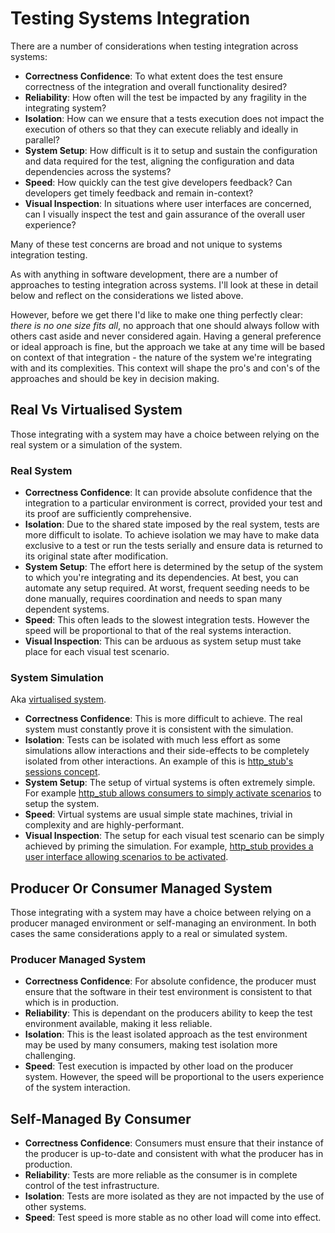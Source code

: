 # Testing Systems Integration

There are a number of considerations when testing integration across systems:
* __Correctness Confidence__: To what extent does the test ensure correctness of the integration and overall functionality desired?
* __Reliability__: How often will the test be impacted by any fragility in the integrating system?
* __Isolation__: How can we ensure that a tests execution does not impact the execution of others so that they can execute reliably and ideally in parallel?
* __System Setup__: How difficult is it to setup and sustain the configuration and data required for the test, aligning the configuration and data dependencies across the systems?
* __Speed__: How quickly can the test give developers feedback?  Can developers get timely feedback and remain in-context?
* __Visual Inspection__: In situations where user interfaces are concerned, can I visually inspect the test and gain assurance of the overall user experience?
 
Many of these test concerns are broad and not unique to systems integration testing.

As with anything in software development, there are a number of approaches to testing integration across systems.
I'll look at these in detail below and reflect on the considerations we listed above.

However, before we get there I'd like to make one thing perfectly clear: _there is no one size fits all_, no approach that one should always follow with others cast aside and never considered again.
Having a general preference or ideal approach is fine, but the approach we take at any time will be based on context of that integration - the nature of the system we're integrating with and its complexities.
This context will shape the pro's and con's of the approaches and should be key in decision making.

## Real Vs Virtualised System

Those integrating with a system may have a choice between relying on the real system or a simulation of the system.

### Real System

* __Correctness Confidence__: It can provide absolute confidence that the integration to a particular environment is correct, provided your test and its proof are sufficiently comprehensive.
* __Isolation__: Due to the shared state imposed by the real system, tests are more difficult to isolate.  To achieve isolation we may have to make data exclusive to a test or run the tests serially and ensure data is returned to its original state after modification.
* __System Setup__: The effort here is determined by the setup of the system to which you're integrating and its dependencies.  At best, you can automate any setup required.  At worst, frequent seeding needs to be done manually, requires coordination and needs to span many dependent systems.
* __Speed__: This often leads to the slowest integration tests.  However the speed will be proportional to that of the real systems interaction.
* __Visual Inspection__: This can be arduous as system setup must take place for each visual test scenario.

### System Simulation

Aka [virtualised system](https://en.wikipedia.org/wiki/Virtualization).

* __Correctness Confidence__: This is more difficult to achieve.  The real system must constantly prove it is consistent with the simulation.
* __Isolation__: Tests can be isolated with much less effort as some simulations allow interactions and their side-effects to be completely isolated from other interactions.  An example of this is [http_stub's sessions concept](https://github.com/MYOB-Technology/http_stub/wiki/Stub%20Sessions).
* __System Setup__: The setup of virtual systems is often extremely simple.  For example [http_stub allows consumers to simply activate scenarios](https://github.com/MYOB-Technology/http_stub/wiki/Scenarios) to setup the system.
* __Speed__: Virtual systems are usual simple state machines, trivial in complexity and are highly-performant.
* __Visual Inspection__: The setup for each visual test scenario can be simply achieved by priming the simulation.  For example, [http_stub provides a user interface allowing scenarios to be activated](https://github.com/MYOB-Technology/http_stub/wiki/Diagnostic-Pages#listing-the-scenarios).

## Producer Or Consumer Managed System

Those integrating with a system may have a choice between relying on a producer managed environment or self-managing an environment.
In both cases the same considerations apply to a real or simulated system.

### Producer Managed System

* __Correctness Confidence__: For absolute confidence, the producer must ensure that the software in their test environment is consistent to that which is in production.
* __Reliability__: This is dependant on the producers ability to keep the test environment available, making it less reliable.
* __Isolation__: This is the least isolated approach as the test environment may be used by many consumers, making test isolation more challenging.
* __Speed__: Test execution is impacted by other load on the producer system.  However, the speed will be proportional to the users experience of the system interaction.

## Self-Managed By Consumer

* __Correctness Confidence__: Consumers must ensure that their instance of the producer is up-to-date and consistent with what the producer has in production.
* __Reliability__: Tests are more reliable as the consumer is in complete control of the test infrastructure.
* __Isolation__: Tests are more isolated as they are not impacted by the use of other systems.
* __Speed__: Test speed is more stable as no other load will come into effect.
